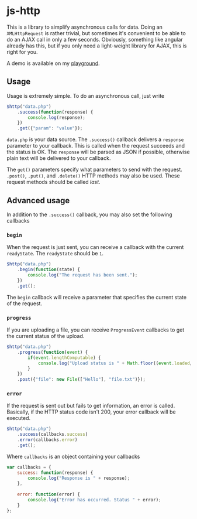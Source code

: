# js-http

This is a library to simplify asynchronous calls for data. Doing an `XMLHttpRequest` is rather trivial, but sometimes it's convenient to be able to do an AJAX call in only a few seconds. Obviously, something like angular already has this, but if you only need a light-weight library for AJAX, this is right for you.

A demo is available on my [playground](http://www.michaelcheng.us/playground/lib-js/http/).

## Usage
Usage is extremely simple. To do an asynchronous call, just write

```javascript
$http("data.php")
	.success(function(response) {
		console.log(response);
	})
	.get({"param": "value"});
```

`data.php` is your data source. The `.success()` callback delivers a `response` parameter to your callback. This is called when the request succeeds and the status is OK. The `response` will be parsed as JSON if possible, otherwise plain text will be delivered to your callback.

The `get()` parameters specify what parameters to send with the request. `.post()`, `.put()`, and `.delete()` HTTP methods may also be used. These request methods should be called *last*.

## Advanced usage
In addition to the `.success()` callback, you may also set the following callbacks

### `begin`
When the request is just sent, you can receive a callback with the current `readyState`. The `readyState` should be `1`.

```javascript
$http("data.php")
	.begin(function(state) {
		console.log("The request has been sent.");
	})
	.get();
```

The `begin` callback will receive a parameter that specifies the current state of the request.

### `progress`
If you are uploading a file, you can receive `ProgressEvent` callbacks to get the current status of the upload.

```javascript
$http("data.php")
	.progress(function(event) {
		if(event.lengthComputable) {
			console.log("Upload status is " + Math.floor((event.loaded/e.total)*100) + "%");
		}
	})
	.post({"file": new File(["Hello"], "file.txt")});
```

### `error`
If the request is sent out but fails to get information, an error is called. Basically, if the HTTP status code isn't 200, your error callback will be executed.

```javascript
$http("data.php")
	.success(callbacks.success)
	.error(callbacks.error)
	.get();
```

Where `callbacks` is an object containing your callbacks

```javascript
var callbacks = {
	success: function(response) {
		console.log("Response is " + response);
	},
	
	error: function(error) {
		console.log("Error has occurred. Status " + error);
	}
};
```
